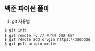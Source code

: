 ## 백준 파이썬 풀이

1. git 사용법
```
$ git init
$ git remote -v // 원격지 정보 확인
$ git remote add origin https://ddddddd
$ git pull origin master
```